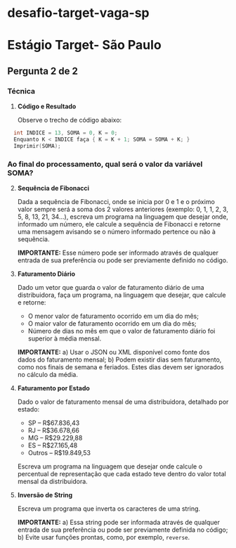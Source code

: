 # desafio-target-vaga-sp

# Estágio Target- São Paulo

## Pergunta 2 de 2

### Técnica

1. **Código e Resultado**

   Observe o trecho de código abaixo:

 ```c
   int INDICE = 13, SOMA = 0, K = 0;
   Enquanto K < INDICE faça { K = K + 1; SOMA = SOMA + K; }
   Imprimir(SOMA);
```
### Ao final do processamento, qual será o valor da variável SOMA?

2. **Sequência de Fibonacci**

   Dada a sequência de Fibonacci, onde se inicia por 0 e 1 e o próximo valor sempre será a soma dos 2 valores anteriores (exemplo: 0, 1, 1, 2, 3, 5, 8, 13, 21, 34...), escreva um programa na linguagem que desejar onde, informado um número, ele calcule a sequência de Fibonacci e retorne uma mensagem avisando se o número informado pertence ou não à sequência.

   **IMPORTANTE:** Esse número pode ser informado através de qualquer entrada de sua preferência ou pode ser previamente definido no código.

3. **Faturamento Diário**

   Dado um vetor que guarda o valor de faturamento diário de uma distribuidora, faça um programa, na linguagem que desejar, que calcule e retorne:

   - O menor valor de faturamento ocorrido em um dia do mês;
   - O maior valor de faturamento ocorrido em um dia do mês;
   - Número de dias no mês em que o valor de faturamento diário foi superior à média mensal.

   **IMPORTANTE:**
   a) Usar o JSON ou XML disponível como fonte dos dados do faturamento mensal;
   b) Podem existir dias sem faturamento, como nos finais de semana e feriados. Estes dias devem ser ignorados no cálculo da média.

4. **Faturamento por Estado**

   Dado o valor de faturamento mensal de uma distribuidora, detalhado por estado:

   - SP – R$67.836,43
   - RJ – R$36.678,66
   - MG – R$29.229,88
   - ES – R$27.165,48
   - Outros – R$19.849,53

   Escreva um programa na linguagem que desejar onde calcule o percentual de representação que cada estado teve dentro do valor total mensal da distribuidora.

5. **Inversão de String**

   Escreva um programa que inverta os caracteres de uma string.

   **IMPORTANTE:**
   a) Essa string pode ser informada através de qualquer entrada de sua preferência ou pode ser previamente definida no código;
   b) Evite usar funções prontas, como, por exemplo, `reverse`.

